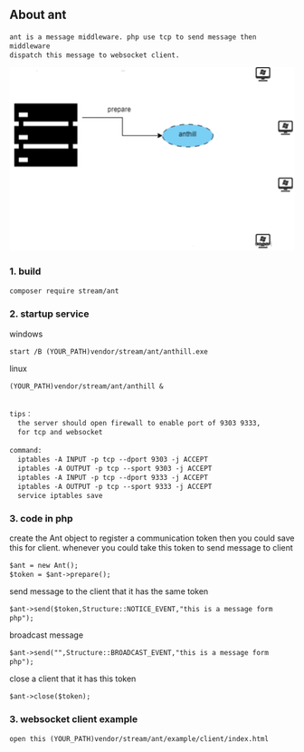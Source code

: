 ## About ant
  
    ant is a message middleware. php use tcp to send message then middleware 
    dispatch this message to websocket client.  

![example](https://github.com/ydtg1993/ant/blob/master/example/client/source/express.gif)

### 1. build

    composer require stream/ant    

### 2. startup service

windows   

    start /B (YOUR_PATH)vendor/stream/ant/anthill.exe

linux    

    (YOUR_PATH)vendor/stream/ant/anthill &
    
    
    tips： 
      the server should open firewall to enable port of 9303 9333, 
      for tcp and websocket
       
    command:
      iptables -A INPUT -p tcp --dport 9303 -j ACCEPT
      iptables -A OUTPUT -p tcp --sport 9303 -j ACCEPT
      iptables -A INPUT -p tcp --dport 9333 -j ACCEPT
      iptables -A OUTPUT -p tcp --sport 9333 -j ACCEPT
      service iptables save

### 3. code in php
create the Ant object to register a communication token then you could save this for client.
whenever you could take this token to send message to client
  
    $ant = new Ant();
    $token = $ant->prepare();


send message to the client that it has the same token
    
    $ant->send($token,Structure::NOTICE_EVENT,"this is a message form php");


broadcast message 
    
    $ant->send("",Structure::BROADCAST_EVENT,"this is a message form php");


close a client that it has this token
    
    $ant->close($token);
 
### 3. websocket client example

    open this (YOUR_PATH)vendor/stream/ant/example/client/index.html
 

